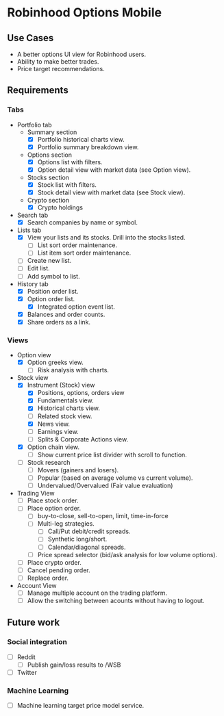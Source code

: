 # Robinhood Options Mobile

## Use Cases
- A better options UI view for Robinhood users.
- Ability to make better trades.
- Price target recommendations. 

## Requirements

### Tabs

- Portfolio tab
  - Summary section
    - [x] Portfolio historical charts view.
    - [x] Portfolio summary breakdown view.
  - Options section
    - [x] Options list with filters.
    - [x] Option detail view with market data (see Option view).
  - Stocks section
    - [x] Stock list with filters.
    - [x] Stock detail view with market data (see Stock view).
  - Crypto section
    - [x] Crypto holdings
- Search tab
  - [x] Search companies by name or symbol.
- Lists tab
  - [x] View your lists and its stocks. Drill into the stocks listed.
    - [ ] List sort order maintenance.
    - [ ] List item sort order maintenance.
  - [ ] Create new list.
  - [ ] Edit list.
  - [ ] Add symbol to list.
- History tab
  - [x] Position order list.
  - [x] Option order list.
    - [x] Integrated option event list.
  - [x] Balances and order counts.
  - [x] Share orders as a link.

### Views

- Option view
  - [x] Option greeks view.
    - [ ] Risk analysis with charts.
- Stock view
  - [x] Instrument (Stock) view
    - [x] Positions, options, orders view
    - [x] Fundamentals view.
    - [x] Historical charts view.
    - [ ] Related stock view.
    - [x] News view.
    - [ ] Earnings view.
    - [ ] Splits & Corporate Actions view.
  - [x] Option chain view.
    - [ ] Show current price list divider with scroll to function.
  - [ ] Stock research
    - [ ] Movers (gainers and losers).
    - [ ] Popular (based on average volume vs current volume).
    - [ ] Undervalued/Overvalued (Fair value evaluation)
- Trading View
  - [ ] Place stock order.
  - [ ] Place option order.
    - [ ] buy-to-close, sell-to-open, limit, time-in-force
    - [ ] Multi-leg strategies.
      - [ ] Call/Put debit/credit spreads.
      - [ ] Synthetic long/short.
      - [ ] Calendar/diagonal spreads.
    - [ ] Price spread selector (bid/ask analysis for low volume options).
  - [ ] Place crypto order.
  - [ ] Cancel pending order.
  - [ ] Replace order.
- Account View
  - [ ] Manage multiple account on the trading platform.
  - [ ] Allow the switching between acounts without having to logout.

## Future work

### Social integration
  - [ ] Reddit
    - [ ] Publish gain/loss results to /WSB
  - [ ] Twitter
### Machine Learning
  - [ ] Machine learning target price model service.

